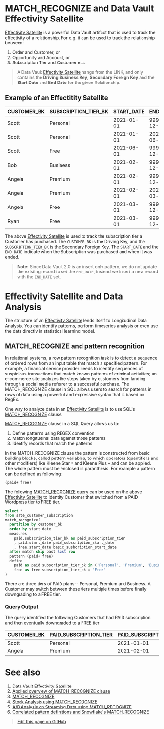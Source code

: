 # MATCH_RECOGNIZE and Data Vault Effectivity Satellite
[Effectivity Satellite](data-vault-effectivity-satellite.md) is a powerful Data Vault artifact that is used to track the effectivity of a relationship. For e.g. it can be used to track the relationship between:
1. Order and Customer, or 
2. Opportunity and Account, or 
3. Subscription Tier and Customer etc. 

> A Data Vault [Effectivity Satellite](data-vault-effectivity-satellite.md) hangs from the LINK, and only contains the **Driving Business Key**, **Secondary Foreign Key** and the **Start Date** and **End Date** for the given Relationship.


## Example of an Effectitity Satellite

| CUSTOMER_BK | SUBSCRIPTION_TIER_BK | START_DATE | END_DATE   |
|-------------|----------------------|------------|------------|
| Scott       | Personal             | 2021-01-01 | 9999-12-31 |
| Scott       | Personal             | 2021-01-01 | 2021-06-01 |
| Scott       | Free                 | 2021-06-01 | 9999-12-31 |
| Bob         | Business             | 2021-02-01 | 9999-12-31 |
| Angela      | Premium              | 2021-02-01 | 9999-12-31 |
| Angela      | Premium              | 2021-02-01 | 2021-03-01 |
| Angela      | Free                 | 2021-03-01 | 9999-12-31 |
| Ryan        | Free                 | 2021-03-01 | 9999-12-31 |

The above [Effectivity Satellite](data-vault-effectivity-satellite.md) is used to track the subscription tier a Customer has purchased. The `CUSTOMER_BK` is the Driving Key, and the `SUBSCRIPTION_TIER_BK` is the Secondary Foreign Key. The `START_DATE` and the `END_DATE` indicate when the Subscription was purchased and when it was ended. 

> **Note:** Since Data Vault 2.0 is an insert only pattern, we do not update the existing record to set the `END_DATE`, instead we insert a new record with the `END_DATE` set.

# Effectivity Satellite and Data Analysis
The structure of an [Effectivity Satellite](data-vault-effectivity-satellite.md) lends itself to Longitudinal Data Analysis. You can identify patterns, perform timeseries analysis or even use the data directly in statistical learning model. 

## MATCH_RECOGNIZE and pattern recognition

In relational systems, a row pattern recognition task is to detect a sequence of ordered rows from an input table that match a specified pattern. For example, a financial service provider needs to identify sequences of suspicious transactions that match known patterns of criminal activities; an e-commerce site analyzes the steps taken by customers from landing through a social media referrer to a successful purchase. The MATCH_RECOGNIZE clause in SQL allows users to search for patterns in rows of data using a powerful and expressive syntax that is based on RegEx.

One way to analyze data in an [Effectivity Satellite](data-vault-effectivity-satellite.md) is to use SQL's [MATCH_RECOGNIZE](applied-overview-of-MATCH_RECOGNIZE-clause.md) clause.

[MATCH_RECOGNIZE](applied-overview-of-MATCH_RECOGNIZE-clause.md) clause in a SQL Query allows us to:
1. Define patterns using REGEX convention
2. Match longitudinal data against those patterns
3. Identify records that match the patterns

In the MATCH_RECOGNIZE clause the pattern is constructed from basic building blocks, called pattern variables, to which operators (quantifiers and other modifiers) like Kleene Star `*` and Kleene Plus `+`  and  can be applied. The whole pattern must be enclosed in paranthesis. For example a pattern can be defined as following:
```
(paid+ free)
```


The following [MATCH_RECOGNIZE](applied-overview-of-MATCH_RECOGNIZE-clause.md) query can be used on the above [Effectivity Satellite](data-vault-effectivity-satellite.md) to identity Customer that switched from a PAID Wordpress tier to FREE tier. 

```sql
select * 
from sate_customer_subscription
match_recognize(
  partition by customer_bk
  order by start_date
  measures
    paid.subscription_tier_bk as paid_subscription_tier
    , paid.start_date paid_subscription_start_date
    , free.start_date basic_susbcription_start_date   
  after match skip past last row
  pattern (paid+ free)
  define 
    paid as paid.subscription_tier_bk in ('Personal', 'Premium', 'Business'), 
    free as free.subscription_tier_bk = 'Free'
)
```

There are three tiers of PAID plans-- Personal, Premium and Business. A Customer may switch between these tiers multiple times before finally downgrading to a FREE tier.


### Query Output

The query identified the following Customers that had PAID subscription and then eventually downgraded to a FREE tier

| CUSTOMER_BK | PAID_SUBSCRIPTION_TIER | PAID_SUBSCRIPTION_START_DATE | BASIC_SUSBCRIPTION_START_DATE |
|-------------|------------------------|------------------------------|-------------------------------|
| Scott       | Personal               | 2021-01-01                   | 2021-06-01                    |
| Angela      | Premium                | 2021-02-01                   | 2021-03-01                    |


# See also
1. [Data Vault Effectivity Satellite](data-vault-effectivity-satellite.md) 
1. [Applied overview of MATCH_RECOGNIZE clause](applied-overview-of-MATCH_RECOGNIZE-clause.md)
1. [MATCH_RECOGNIZE](match_recognize.md)
1. [Stock Analysis using MATCH_RECOGNIZE](stock-analysis.md)
1. [A/B Analysis on Streaming Data using MATCH_RECOGNIZE](A-B-analysis-on-streaming-data-using-MATCH_RECOGNIZE.md)
1. [Correlated pattern definitions and Snowflake's MATCH_RECOGNIZE](correlated-pattern-definitions-and-MATCH_RECOGNIZE.md)

> <a href="{{ site.github.repository_url }}/edit/{{ site.github.source.branch }}/{{ page.path }}">Edit this page on GitHub</a>

